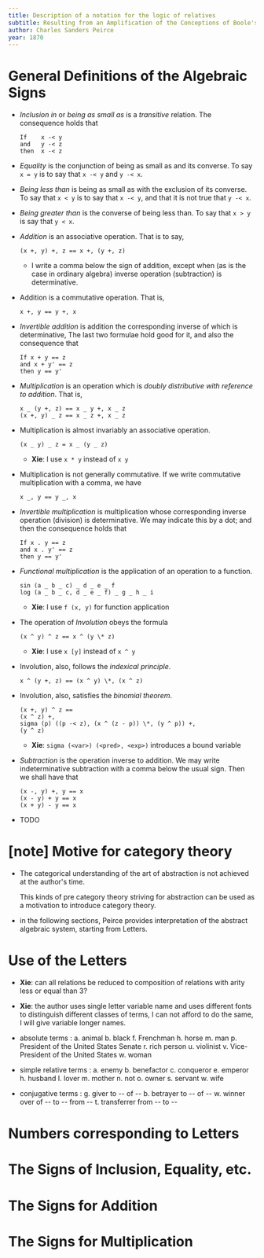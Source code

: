 ```yaml
---
title: Description of a notation for the logic of relatives
subtitle: Resulting from an Amplification of the Conceptions of Boole's Calculus of Logic
author: Charles Sanders Peirce
year: 1870
---
```


# General Definitions of the Algebraic Signs

- _Inclusion in_ or _being as small as_ is a _transitive_ relation.
  The consequence holds that

  ```
  If    x -< y
  and   y -< z
  then  x -< z
  ```

- _Equality_ is the conjunction of being as small as and its converse.
  To say `x = y` is to say that `x -< y` and `y -< x`.

- _Being less than_ is being as small as with the exclusion of its converse.
  To say that `x < y` is to say that `x -< y`, and that it is not true that `y -< x`.

- _Being greater than_ is the converse of being less than.
  To say that `x > y` is say that `y < x`.

- _Addition_ is an associative operation.
  That is to say,

  ```
  (x +, y) +, z == x +, (y +, z)
  ```

  - I write a comma below the sign of addition,
    except when (as is the case in ordinary algebra)
    inverse operation (subtraction) is determinative.

- Addition is a commutative operation.
  That is,

  ```
  x +, y == y +, x
  ```

- _Invertible addition_ is addition the corresponding inverse of which is determinative,
  The last two formulae hold good for it, and also the consequence that

  ```
  If x + y == z
  and x + y' == z
  then y == y'
  ```

- _Multiplication_ is an operation which is _doubly distributive with reference to addition_.
  That is,

  ```
  x _ (y +, z) == x _ y +, x _ z
  (x +, y) _ z == x _ z +, x _ z
  ```

- Multiplication is almost invariably an associative operation.

  ```
  (x _ y) _ z = x _ (y _ z)
  ```

  - **Xie**:
    I use `x * y` instead of `x y`

- Multiplication is not generally commutative.
  If we write commutative multiplication with a comma, we have

  ```
  x _, y == y _, x
  ```

- _Invertible multiplication_ is multiplication whose corresponding inverse operation
  (division) is determinative.
  We may indicate this by a dot;
  and then the consequence holds that

  ```
  If x . y == z
  and x . y' == z
  then y == y'
  ```

- _Functional multiplication_ is the application of an operation to a function.

  ```
  sin (a _ b _ c) _ d _ e _ f
  log (a _ b _ c, d _ e _ f) _ g _ h _ i
  ```

  - **Xie**:
    I use `f (x, y)` for function application

- The operation of _Involution_ obeys the formula

  ```
  (x ^ y) ^ z == x ^ (y \* z)
  ```

  - **Xie**:
    I use `x [y]` instead of `x ^ y`

- Involution, also, follows the _indexical principle_.

  ```
  x ^ (y +, z) == (x ^ y) \*, (x ^ z)
  ```

- Involution, also, satisfies the _binomial theorem_.

  ```
  (x +, y) ^ z ==
  (x ^ z) +,
  sigma (p) ((p -< z), (x ^ (z - p)) \*, (y ^ p)) +,
  (y ^ z)
  ```

  - **Xie**:
    `sigma (<var>) (<pred>, <exp>)` introduces a bound variable

- _Subtraction_ is the operation inverse to addition.
  We may write indeterminative subtraction
  with a comma below the usual sign.
  Then we shall have that

  ```
  (x -, y) +, y == x
  (x - y) + y == x
  (x + y) - y == x
  ```

- TODO

# [note] Motive for category theory

- The categorical understanding of the art of abstraction
  is not achieved at the author's time.

  This kinds of pre category theory striving for abstraction
  can be used as a motivation to introduce category theory.

- in the following sections,
  Peirce provides interpretation of the abstract algebraic system,
  starting from Letters.

# Use of the Letters

- **Xie**:
  can all relations be reduced to
  composition of relations with arity less or equal than 3?

- **Xie**:
  the author uses single letter variable name
  and uses different fonts
  to distinguish different classes of terms,
  I can not afford to do the same,
  I will give variable longer names.

- absolute terms :
  a. animal
  b. black
  f. Frenchman
  h. horse
  m. man
  p. President of the United States Senate
  r. rich person
  u. violinist
  v. Vice-President of the United States
  w. woman

- simple relative terms :
  a. enemy
  b. benefactor
  c. conqueror
  e. emperor
  h. husband
  I. lover
  m. mother
  n. not
  o. owner
  s. servant
  w. wife

- conjugative terms :
  g. giver to -- of --
  b. betrayer to -- of --
  w. winner over of -- to -- from --
  t. transferrer from -- to --

# Numbers corresponding to Letters

# The Signs of Inclusion, Equality, etc.

# The Signs for Addition

# The Signs for Multiplication

